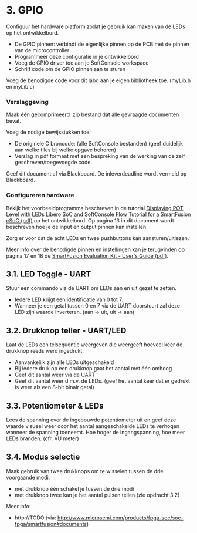 # 3. GPIO

Configuur het hardware platform zodat je gebruik kan maken van de LEDs op het ontwikkelbord.
 * De GPIO pinnen: verbindt de eigenlijke pinnen op de PCB met de pinnen van de microcontroller
 * Programmeer deze configuratie in je ontwikkelbord
 * Voeg de GPIO driver toe aan je SoftConsole workspace
 * Schrijf code om de GPIO pinnen aan te sturen
 
Voeg de benodigde code voor dit labo aan je eigen bibliotheek toe. (myLib.h en myLib.c)

### Verslaggeving
Maak één gecomprimeerd .zip bestand dat alle gevraagde documenten bevat.

Voeg de nodige bewijsstukken toe:
 * De originele C broncode: (alle SoftConsole bestanden) (geef duidelijk aan welke files bij welke opgave behoren)
 * Verslag in pdf formaat met een bespreking van de werking van de zelf geschreven/toegevoegde code.

Geef dit document af via Blackboard. 
De inleverdeadline wordt vermeld op Blackboard.

### Configureren hardware
Bekijk het voorbeeldprogramma beschreven in de tutorial
[Displaying POT Level with LEDs Libero SoC and SoftConsole Flow Tutorial for a SmartFusion cSoC (pdf)](https://github.com/AP-Elektronica-ICT/EmbeddedSystems/raw/master/Documentation/0_Tutorials/POT%20levels%20on%20LED/SmartFusion_LiberoSoftConsole_POTlevel_tutorial_UG.pdf) 
op het ontwikkelbord. 
Op pagina 13 in dit document wordt beschreven hoe je de input en output pinnen kan instellen.

Zorg er voor dat de acht LEDs en twee pushbuttons kan aansturen/uitlezen.

Meer info over de benodigde pinnen en instellingen kan je terugvinden op pagina 17 en 18 de 
[SmartFusion Evaluation Kit - User's Guide (pdf)](https://github.com/AP-Elektronica-ICT/EmbeddedSystems/raw/master/Documentation/4_Hardware/1_A2F_Eval_Kit_UserGuide.pdf).


## 3.1. LED Toggle - UART
Stuur een commando via de UART  om LEDs aan en uit gezet te zetten.
 * Iedere LED krijgt een identificatie van 0 tot 7.
 * Wanneer je een getal tussen 0 en 7 via de UART doorstuurt zal deze LED zijn waarde inverteren. (aan -> uit, uit -> aan)

## 3.2. Drukknop teller - UART/LED
Laat de LEDs een telsequentie weergeven die weergeeft hoeveel keer de drukknop reeds werd ingedrukt.
 * Aanvankelijk zijn alle LEDs uitgeschakeld
 * Bij iedere druk op een drukknop gaat het aantal met één omhoog
 * Geef dit aantal weer via de UART
 * Geef dit aantal weer d.m.v. de LEDs. (geef het aantal keer dat er gedrukt is weer als een 8-bit binair getal)
 
## 3.3. Potentiometer & LEDs
Lees de spanning over de ingebouwde potentiometer uit en geef deze waarde visueel weer door het aantal aangeschakelde LEDs te verhogen wanneer de spanning toeneemt.
Hoe hoger de ingangspanning, hoe meer LEDs branden. (cfr. VU meter)

## 3.4. Modus selectie
Maak gebruik van twee drukknops om te wisselen tussen de drie voorgaande modi.
 * met drukknop één schakel je tussen de drie modi
 * met drukknop twee kan je het aantal pulsen tellen (zie opdracht 3.2)





Meer info: 
 * http://TODO (via: http://www.microsemi.com/products/fpga-soc/soc-fpga/smartfusion#documents)

